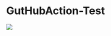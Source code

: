 # GutHubAction-Test
<img src="https://github.com/MehaGami/GutHubAction-Test/workflows/Test-CI/badge.svg/branch-master"><br>
